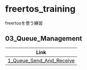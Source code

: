 # freertos_training
freertosを使う練習 

## 03_Queue_Management

| Link                                                 |
|------------------------------------------------------|
| [1_Queue_Send_And_Receive](1_Queue_Send_And_Receive/README.md)               |
